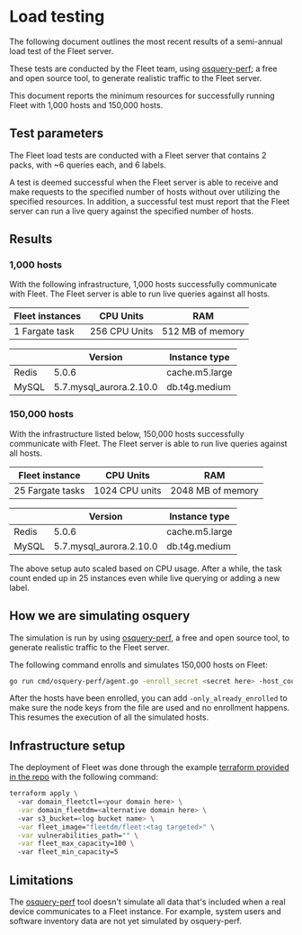 # Load testing

The following document outlines the most recent results of a semi-annual load test of the Fleet server. 

These tests are conducted by the Fleet team, using [osquery-perf](https://github.com/fleetdm/fleet/tree/main/cmd/osquery-perf); a free and open source tool, to generate realistic traffic to the Fleet server.

This document reports the minimum resources for successfully running Fleet with 1,000 hosts and 150,000 hosts.

## Test parameters

The Fleet load tests are conducted with a Fleet server that contains 2 packs, with ~6 queries each, and 6 labels.

A test is deemed successful when the Fleet server is able to receive and make requests to the specified number of hosts without over utilizing the specified resources. In addition, a successful test must report that the Fleet server can run a live query against the specified number of hosts.

## Results

### 1,000 hosts

With the following infrastructure, 1,000 hosts successfully communicate with Fleet. The Fleet server is able to run live queries against all hosts.

|Fleet instances| CPU Units       |RAM             |
|-------|-------------------------|----------------|
| 1 Fargate task | 256 CPU Units  |512 MB of memory|

|&#8203;| Version                 |Instance type |
|-------|-------------------------|--------------|
| Redis | 5.0.6                   |cache.m5.large|
| MySQL | 5.7.mysql_aurora.2.10.0 | db.t4g.medium|

### 150,000 hosts

With the infrastructure listed below, 150,000 hosts successfully communicate with Fleet. The Fleet server is able to run live queries against all hosts.

|Fleet instance | CPU Units       |RAM             |
|-------|-------------------------|----------------|
| 25 Fargate tasks | 1024 CPU units  |2048 MB of memory|

|&#8203;| Version                 |Instance type |
|-------|-------------------------|--------------|
| Redis | 5.0.6                   |cache.m5.large|
| MySQL | 5.7.mysql_aurora.2.10.0 | db.t4g.medium|

The above setup auto scaled based on CPU usage. After a while, the task count ended up in 25 instances even while live querying or adding a new label.

## How we are simulating osquery

The simulation is run by using [osquery-perf](https://github.com/fleetdm/fleet/tree/main/cmd/osquery-perf), a free and open source tool, to generate realistic traffic to the Fleet server.

The following command enrolls and simulates 150,000 hosts on Fleet:

```bash
go run cmd/osquery-perf/agent.go -enroll_secret <secret here> -host_count 150000 -server_url <server URL here> -node_key_file nodekeys
```

After the hosts have been enrolled, you can add `-only_already_enrolled` to make sure the node keys from the file are used and no enrollment happens. This resumes the execution of all the simulated hosts.

## Infrastructure setup

The deployment of Fleet was done through the example [terraform provided in the repo](https://github.com/fleetdm/fleet/tree/main/tools/terraform) with the following command:

```bash
terraform apply \ 
  -var domain_fleetctl=<your domain here> \
  -var domain_fleetdm=<alternative domain here> \ 
  -var s3_bucket=<log bucket name> \
  -var fleet_image="fleetdm/fleet:<tag targeted>" \
  -var vulnerabilities_path="" \
  -var fleet_max_capacity=100 \ 
  -var fleet_min_capacity=5
```

## Limitations

The [osquery-perf](https://github.com/fleetdm/fleet/tree/main/cmd/osquery-perf) tool doesn't simulate all data that's included when a real device communicates to a Fleet instance. For example, system users and software inventory data are not yet simulated by osquery-perf.

<meta name="pageOrderInSection" value="5">